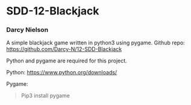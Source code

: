 # SDD-12-Blackjack
### Darcy Nielson

A simple blackjack game written in python3 using pygame.
Github repo: https://github.com/Darcy-N/12-SDD-Blackjack

Python and pygame are required for this project.

Python: https://www.python.org/downloads/

Pygame:

> Pip3 install pygame